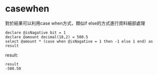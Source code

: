 # casewhen
對於結果可以利用case when方式，類似if else的方式進行資料細部處理
```
declare @isNagative bit = 1
declare @amount decimal(18,2) = 500.5
select @amount * (case when @isNagative = 1 then -1 else 1 end) as result
```
result:
```
result
-500.50
```
